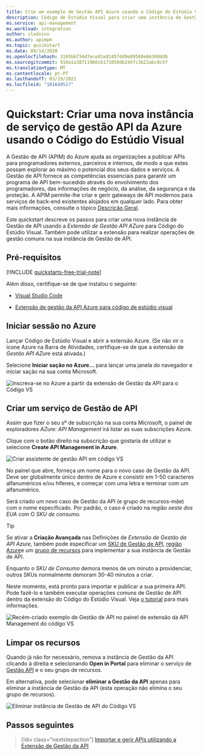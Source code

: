 ```yaml
---
title: Crie um exemplo de Gestão API Azure usando o Código do Estúdio Visual | Microsoft Docs
description: Código de Estúdio Visual para criar uma instância de Gestão API Azure.
ms.service: api-management
ms.workload: integration
author: vladvino
ms.author: apimpm
ms.topic: quickstart
ms.date: 09/14/2020
ms.openlocfilehash: 3105b6f34d7ece81e8145fdd9e89568e66360ddb
ms.sourcegitcommit: 910a1a38711966cb171050db245fc3b22abc8c5f
ms.translationtype: MT
ms.contentlocale: pt-PT
ms.lasthandoff: 03/19/2021
ms.locfileid: "101649517"
---
```

# <a name="quickstart-create-a-new-azure-api-management-service-instance-using-visual-studio-code"></a>Quickstart: Criar uma nova instância de serviço de gestão API da Azure usando o Código do Estúdio Visual

A Gestão de API (APIM) do Azure ajuda as organizações a publicar APIs para programadores externos, parceiros e internos, de modo a que estes possam explorar ao máximo o potencial dos seus dados e serviços. A Gestão de API fornece as competências essenciais para garantir um programa de API bem-sucedido através do envolvimento dos programadores, das informações de negócio, da análise, da segurança e da proteção. A APIM permite-lhe criar e gerir gateways de API modernos para serviços de back-end existentes alojados em qualquer lado. Para obter mais informações, consulte o tópico [Descrição Geral](api-management-key-concepts.md).

Este quickstart descreve os passos para criar uma nova instância de Gestão de API usando a *Extensão de Gestão API AZure* para Código do Estúdio Visual. Também pode utilizar a extensão para realizar operações de gestão comuns na sua instância de Gestão de API.

## <a name="prerequisites"></a>Pré-requisitos

[!INCLUDE [quickstarts-free-trial-note](../../includes/quickstarts-free-trial-note.md)]

Além disso, certifique-se de que instalou o seguinte:

- [Visual Studio Code](https://code.visualstudio.com/)

- [Extensão de gestão da API Azure para código de estúdio visual](https://marketplace.visualstudio.com/items?itemName=ms-azuretools.vscode-apimanagement&ssr=false#overview)

## <a name="sign-in-to-azure"></a>Iniciar sessão no Azure

Lançar Código de Estúdio Visual e abrir a extensão Azure. (Se não vir o ícone Azure na Barra de Atividades, certifique-se de que a extensão de *Gestão API AZure* está ativada.)

Selecione **Iniciar sação no Azure...** para lançar uma janela do navegador e iniciar sação na sua conta Microsoft.

![Inscreva-se no Azure a partir da extensão de Gestão da API para o Código VS](./media/vscode-create-service-instance/vscode-apim-login.png)

## <a name="create-an-api-management-service"></a>Criar um serviço de Gestão de API

Assim que fizer o seu sº de subscrição na sua conta Microsoft, o painel de exploradores *AZure: API Management* irá listar as suas subscrições Azure.

Clique com o botão direito na subscrição que gostaria de utilizar e selecione **Create API Management in Azure**.

![Criar assistente de gestão API em código VS](./media/vscode-create-service-instance/vscode-apim-create.png)

No painel que abre, forneça um nome para o novo caso de Gestão da API. Deve ser globalmente único dentro de Azure e consistir em 1-50 caracteres alfanuméricos e/ou hífenes, e começar com uma letra e terminar com um alfanumérico.

Será criado um novo caso de Gestão da API (e grupo de recursos-mãe) com o nome especificado. Por padrão, o caso é criado na região *oeste dos EUA* com O *SKU de consumo.*

> [!TIP]
> Se ativar a **Criação Avançada** nas Definições de *Extensão de Gestão da API Azure,* também pode especificar um [SKU de Gestão de API,](https://azure.microsoft.com/pricing/details/api-management/) [região Azure](https://status.azure.com/en-us/status)e um [grupo de recursos](../azure-resource-manager/management/overview.md) para implementar a sua instância de Gestão de API.
>
> Enquanto o *SKU de Consumo* demora menos de um minuto a providenciar, outros SKUs normalmente demoram 30-40 minutos a criar.

Neste momento, está pronto para importar e publicar a sua primeira API. Pode fazê-lo e também executar operações comuns de Gestão de API dentro da extensão do Código do Estúdio Visual. Veja [o tutorial](visual-studio-code-tutorial.md) para mais informações.

![Recém-criado exemplo de Gestão de API no painel de extensão da API Management do código VS](./media/vscode-create-service-instance/vscode-apim-instance.png)

## <a name="clean-up-resources"></a>Limpar os recursos

Quando já não for necessário, remova a instância de Gestão da API clicando à direita e selecionando **Open in Portal** para eliminar o serviço de [Gestão API](get-started-create-service-instance.md#clean-up-resources) e o seu grupo de recursos.

Em alternativa, pode selecionar **eliminar a Gestão da API** apenas para eliminar a instância de Gestão da API (esta operação não elimina o seu grupo de recursos).

![Eliminar instância de Gestão de API do Código VS](./media/vscode-create-service-instance/vscode-apim-delete.png)

## <a name="next-steps"></a>Passos seguintes

> [!div class="nextstepaction"]
> [Importar e gerir APIs utilizando a Extensão de Gestão da API](visual-studio-code-tutorial.md)
